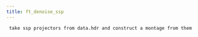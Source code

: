 ```yaml
---
title: ft_denoise_ssp
---
```

```plaintext
 take ssp projectors from data.hdr and construct a montage from them
```
